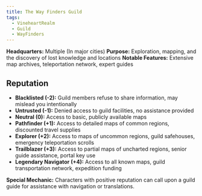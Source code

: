 ```yaml
---
title: The Way Finders Guild
tags:
  - VineheartRealm
  - Guild
  - WayFinders
---
```



**Headquarters:** Multiple (In major cities)
**Purpose:** Exploration, mapping, and the discovery of lost knowledge and locations 
**Notable Features:** Extensive map archives, teleportation network, expert guides

## Reputation

- **Blacklisted (-2):** Guild members refuse to share information, may mislead you intentionally
- **Untrusted (-1):** Denied access to guild facilities, no assistance provided
- **Neutral (0):** Access to basic, publicly available maps
- **Pathfinder (+1):** Access to detailed maps of common regions, discounted travel supplies
- **Explorer (+2):** Access to maps of uncommon regions, guild safehouses, emergency teleportation scrolls
- **Trailblazer (+3):** Access to partial maps of uncharted regions, senior guide assistance, portal key use
- **Legendary Navigator (+4):** Access to all known maps, guild transportation network, expedition funding

**Special Mechanic:** Characters with positive reputation can call upon a guild guide for assistance with navigation or translations.
